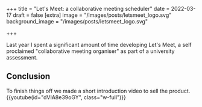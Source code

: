 +++
title = "Let's Meet: a collaborative meeting scheduler"
date = 2022-03-17
draft = false
[extra]
image = "/images/posts/letsmeet_logo.svg"
background_image = "/images/posts/letsmeet_logo.svg"

+++

Last year I spent a significant amount of time developing Let's Meet, a self proclaimed "collaborative meeting organiser" as part of a university assessment. 


## Conclusion
To finish things off we made a short introduction video to sell the product.
{{youtube(id="dVIA8e39oGY", class="w-full")}}